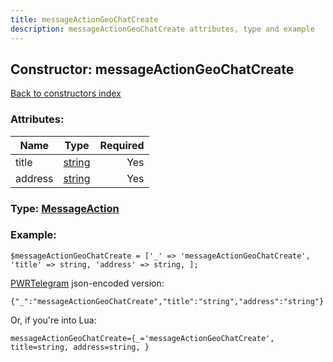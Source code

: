 ```yaml
---
title: messageActionGeoChatCreate
description: messageActionGeoChatCreate attributes, type and example
---
```

## Constructor: messageActionGeoChatCreate  
[Back to constructors index](index.md)



### Attributes:

| Name     |    Type       | Required |
|----------|:-------------:|---------:|
|title|[string](../types/string.md) | Yes|
|address|[string](../types/string.md) | Yes|



### Type: [MessageAction](../types/MessageAction.md)


### Example:

```
$messageActionGeoChatCreate = ['_' => 'messageActionGeoChatCreate', 'title' => string, 'address' => string, ];
```  

[PWRTelegram](https://pwrtelegram.xyz) json-encoded version:

```
{"_":"messageActionGeoChatCreate","title":"string","address":"string"}
```


Or, if you're into Lua:  


```
messageActionGeoChatCreate={_='messageActionGeoChatCreate', title=string, address=string, }

```


